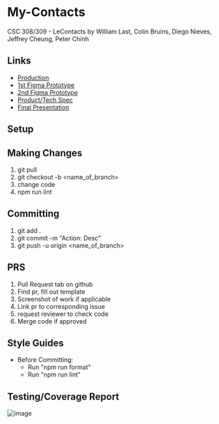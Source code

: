 # My-Contacts
CSC 308/309 - LeContacts by William Last, Colin Bruins, Diego Nieves, Jeffrey Cheung, Peter Chinh

## Links

- [Production](https://blue-sand-05b2e891e.4.azurestaticapps.net/)
- [1st Figma Prototype](https://www.figma.com/proto/CayfsuohC3qHYzCc9tb31n/Untitled?node-id=50-36&node-type=canvas&t=AjCr8W0f4a6Cwqp2-1&scaling=scale-down&content-scaling=fixed&page-id=0%3A1&starting-point-node-id=50%3A36&show-proto-sidebar=1)
- [2nd Figma Prototype](https://www.figma.com/design/66tjCFUn7XCtA4nlQL2exz/New-Contacts-Page?node-id=0-1&t=5DCrkdIxQSnKZdrb-1)
- [Product/Tech Spec](https://docs.google.com/document/d/1YyBJFXjlZsVTPF59bxI-Ql8gUD6_8N4YwTdhKBvHRqA/edit?usp=sharing)
- [Final Presentation](https://docs.google.com/presentation/d/14xgVWtHq6PdL0rPft_zNXRgDijMIUDbUJsED5gj9-yU/edit?usp=sharing)

## Setup

## Making Changes

1. git pull
2. git checkout -b <name_of_branch>
3. change code
4. npm run lint

## Committing

1. git add .
2. git commit -m "Action: Desc"
3. git push -u origin <name_of_branch>

## PRS

1. Pull Request tab on github
2. Find pr, fill out template
3. Screenshot of work if applicable
4. Link pr to corresponding issue
5. request reviewer to check code
6. Merge code if approved

## Style Guides

-   Before Committing:
    -   Run "npm run format"
    -   Run "npm run lint"

## Testing/Coverage Report

![image](https://github.com/user-attachments/assets/2faa98d1-b4d7-4d9c-9a16-a5a990907a9c)
